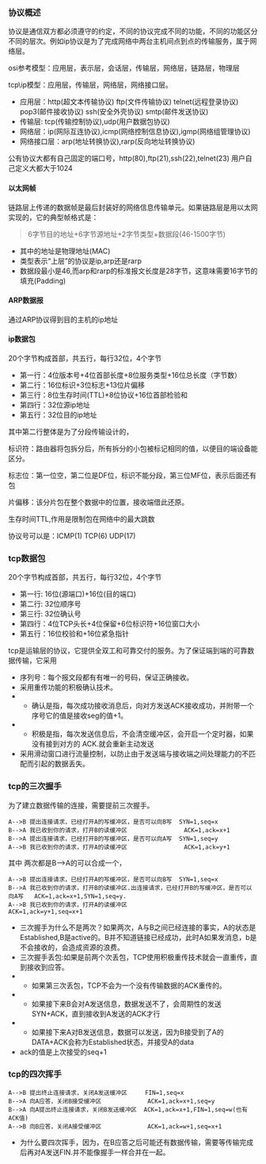 ### 协议概述
协议是通信双方都必须遵守的约定，不同的协议完成不同的功能，不同的功能区分不同的层次。例如ip协议是为了完成网络中两台主机间点到点的传输服务，属于网络层。

osi参考模型：应用层，表示层，会话层，传输层，网络层，链路层，物理层

tcp\ip模型：应用层，传输层，网络层，网络接口层。
+ 应用层：http(超文本传输协议) ftp(文件传输协议) telnet(远程登录协议) pop3(邮件接收协议) ssh(安全外壳协议) smtp(邮件发送协议)
+ 传输层: tcp(传输控制协议),udp(用户数据包协议)
+ 网络层：ip(网际互连协议),icmp(网络控制信息协议),igmp(网络组管理协议)
+ 网络接口层：arp(地址转换协议),rarp(反向地址转换协议)

公有协议大都有自己固定的端口号，http(80),ftp(21),ssh(22),telnet(23) 用户自己定义大都大于1024

#### 以太网帧
链路层上传递的数据帧是最后封装好的网络信息传输单元。如果链路层是用以太网实现的，它的典型帧格式是：

> 6字节目的地址+6字节源地址+2字节类型+数据段(46-1500字节)

+ 其中的地址是物理地址(MAC)
+ 类型表示“上层”的协议是ip,arp还是rarp
+ 数据段最小是46,而arp和rarp的标准报文长度是28字节，这意味需要16字节的填充(Padding)

#### ARP数据报
通过ARP协议得到目的主机的ip地址

#### ip数据包
20个字节构成首部，共五行，每行32位，4个字节
+ 第一行：4位版本号+4位首部长度+8位服务类型+16位总长度（字节数）
+ 第二行：16位标识+3位标志+13位片偏移
+ 第三行：8位生存时间(TTL)+8位协议+16位首部检验和
+ 第四行：32位源ip地址
+ 第五行：32位目的ip地址

其中第二行整体是为了分段传输设计的，

标识符：路由器将包拆分后，所有拆分的小包被标记相同的值，以便目的端设备能区分。

标志位：第一位空，第二位是DF位，标识不能分段，第三位MF位，表示后面还有包

片偏移：该分片包在整个数据中的位置，接收端借此还原。

生存时间TTL,作用是限制包在网络中的最大跳数

协议号可以是：ICMP(1)  TCP(6) UDP(17)
### tcp数据包
20个字节构成首部，共五行，每行32位，4个字节
+ 第一行: 16位(源端口)+16位(目的端口)
+ 第二行: 32位顺序号
+ 第三行: 32位确认号
+ 第四行：4位TCP头长+4位保留+6位标识符+16位窗口大小
+ 第五行：16位校验和+16位紧急指针

tcp是运输层的协议，它提供全双工和可靠交付的服务。为了保证端到端的可靠数据传输，它采用
+ 序列号：每个报文段都有有唯一的号码，保证正确接收。
+ 采用重传功能的积极确认技术。
+ + 确认是指，每次成功接收消息后，向对方发送ACK接收成功，并附带一个序号它的值是接收seg的值+1。
+ + 积极是指，每次发送信息后，不会清空缓冲区，会开启一个定时器，如果没有接到对方的 ACK.就会重新主动发送
+ 采用滑动窗口进行流量控制，以防止由于发送端与接收端之间处理能力的不匹配而引起的数据丢失。

### tcp的三次握手
为了建立数据传输的连接，需要提前三次握手。

```
A-->B 提出连接请求，已经打开A的写缓冲区，是否可以向B写  SYN=1,seq=x
B-->A 我已收到你的请求，打开B的读缓冲区                ACK=1,ack=x+1
B-->A 提出连接请求，已经打开B的写缓冲区，是否可以向A写  SYN=1,seq=y
A-->B 我已收到你的请求，打开A的读缓冲区                ACK=1,ack=y+1
```
其中 两次都是B-->A的可以合成一个，
```
A-->B 提出连接请求，已经打开A的写缓冲区，是否可以向B写  SYN=1,seq=x
B-->A 我已收到你的请求，打开B的读缓冲区.出连接请求，已经打开B的写缓冲区，是否可以向A写   ACK=1,ack=x+1,SYN=1,seq=y.
A-->B 我已收到你的请求，打开A的读缓冲区                ACK=1,ack=y+1,seq=x+1
```
+ 三次握手为什么不是两次？如果两次，A与B之间已经连接的事实，A的状态是Established,B是active的。B并不知道链接已经成功，此时A如果发消息，b是不会接收的，会造成资源的浪费。
+ 三次握手丢包:如果是前两个次丢包，TCP使用积极重传技术就会一直重传，直到接收到应答。 
+ + 如果第三次丢包，TCP不会为一个没有传输数据的ACK重传的。
+ + 如果接下来B会对A发送信息，数据发送不了，会周期性的发送SYN+ACK，直到接收到A发送的ACK才行
+ + 如果接下来A对B发送信息，数据可以发送，因为B接受到了A的DATA+ACK会称为Established状态，并接受A的data
+ ack的值是上次接受的seq+1
### tcp的四次挥手
```
A-->B 提出终止连接请求，关闭A发送缓冲区     FIN=1,seq=x
B-->A 向A应答，关闭B接受缓冲区             ACK=1,ack=x+1,seq=y
B-->A 向A提出终止连接请求，关闭B发送缓冲区  ACK=1,ack=x+1,FIN=1,seq=w(也有ACK值)
A-->B 向B应答，关闭A接受缓冲区             ACK=1,ack=w+1,seq=x+1
```
+ 为什么要四次挥手，因为，在B应答之后可能还有数据传输，需要等传输完成后再对A发送FIN.并不能像握手一样合并在一起。
